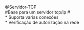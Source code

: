 @Servidor-TCP</br>
</span>       #Base para um servidor tcp/ip # </br>
</span>* Suporta varias conexões</br>
</span>* Verificação de autorização na rede</br>